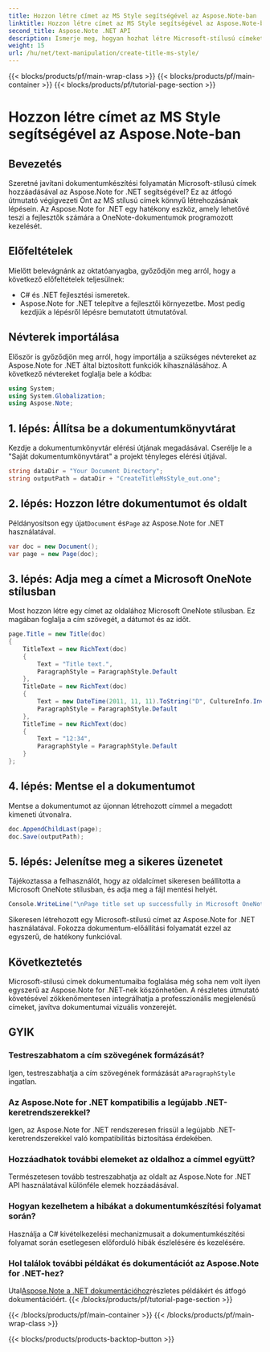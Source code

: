 ```yaml
---
title: Hozzon létre címet az MS Style segítségével az Aspose.Note-ban
linktitle: Hozzon létre címet az MS Style segítségével az Aspose.Note-ban
second_title: Aspose.Note .NET API
description: Ismerje meg, hogyan hozhat létre Microsoft-stílusú címeket az Aspose.Note for .NET alkalmazásban. Emelje fel dokumentumbemutatóját ezzel a könnyen követhető oktatóanyaggal.
weight: 15
url: /hu/net/text-manipulation/create-title-ms-style/
---
```


{{< blocks/products/pf/main-wrap-class >}}
{{< blocks/products/pf/main-container >}}
{{< blocks/products/pf/tutorial-page-section >}}

# Hozzon létre címet az MS Style segítségével az Aspose.Note-ban

## Bevezetés
Szeretné javítani dokumentumkészítési folyamatán Microsoft-stílusú címek hozzáadásával az Aspose.Note for .NET segítségével? Ez az átfogó útmutató végigvezeti Önt az MS stílusú címek könnyű létrehozásának lépésein. Az Aspose.Note for .NET egy hatékony eszköz, amely lehetővé teszi a fejlesztők számára a OneNote-dokumentumok programozott kezelését.
## Előfeltételek
Mielőtt belevágnánk az oktatóanyagba, győződjön meg arról, hogy a következő előfeltételek teljesülnek:
- C# és .NET fejlesztési ismeretek.
- Aspose.Note for .NET telepítve a fejlesztői környezetbe.
Most pedig kezdjük a lépésről lépésre bemutatott útmutatóval.
## Névterek importálása
Először is győződjön meg arról, hogy importálja a szükséges névtereket az Aspose.Note for .NET által biztosított funkciók kihasználásához. A következő névtereket foglalja bele a kódba:
```csharp
using System;
using System.Globalization;
using Aspose.Note;
```
## 1. lépés: Állítsa be a dokumentumkönyvtárat
Kezdje a dokumentumkönyvtár elérési útjának megadásával. Cserélje le a "Saját dokumentumkönyvtárat" a projekt tényleges elérési útjával.
```csharp
string dataDir = "Your Document Directory";
string outputPath = dataDir + "CreateTitleMsStyle_out.one";
```
## 2. lépés: Hozzon létre dokumentumot és oldalt
 Példányosítson egy újat`Document` és`Page` az Aspose.Note for .NET használatával.
```csharp
var doc = new Document();
var page = new Page(doc);
```
## 3. lépés: Adja meg a címet a Microsoft OneNote stílusban
Most hozzon létre egy címet az oldalához Microsoft OneNote stílusban. Ez magában foglalja a cím szövegét, a dátumot és az időt.
```csharp
page.Title = new Title(doc)
{
    TitleText = new RichText(doc)
    {
        Text = "Title text.",
        ParagraphStyle = ParagraphStyle.Default
    },
    TitleDate = new RichText(doc)
    {
        Text = new DateTime(2011, 11, 11).ToString("D", CultureInfo.InvariantCulture),
        ParagraphStyle = ParagraphStyle.Default
    },
    TitleTime = new RichText(doc)
    {
        Text = "12:34",
        ParagraphStyle = ParagraphStyle.Default
    }
};
```
## 4. lépés: Mentse el a dokumentumot
Mentse a dokumentumot az újonnan létrehozott címmel a megadott kimeneti útvonalra.
```csharp
doc.AppendChildLast(page);
doc.Save(outputPath);
```
## 5. lépés: Jelenítse meg a sikeres üzenetet
Tájékoztassa a felhasználót, hogy az oldalcímet sikeresen beállította a Microsoft OneNote stílusban, és adja meg a fájl mentési helyét.
```csharp
Console.WriteLine("\nPage title set up successfully in Microsoft OneNote style.\nFile saved at " + outputPath);
```
Sikeresen létrehozott egy Microsoft-stílusú címet az Aspose.Note for .NET használatával. Fokozza dokumentum-előállítási folyamatát ezzel az egyszerű, de hatékony funkcióval.
## Következtetés
Microsoft-stílusú címek dokumentumaiba foglalása még soha nem volt ilyen egyszerű az Aspose.Note for .NET-nek köszönhetően. A részletes útmutató követésével zökkenőmentesen integrálhatja a professzionális megjelenésű címeket, javítva dokumentumai vizuális vonzerejét.
## GYIK
### Testreszabhatom a cím szövegének formázását?
 Igen, testreszabhatja a cím szövegének formázását a`ParagraphStyle` ingatlan.
### Az Aspose.Note for .NET kompatibilis a legújabb .NET-keretrendszerekkel?
Igen, az Aspose.Note for .NET rendszeresen frissül a legújabb .NET-keretrendszerekkel való kompatibilitás biztosítása érdekében.
### Hozzáadhatok további elemeket az oldalhoz a címmel együtt?
Természetesen tovább testreszabhatja az oldalt az Aspose.Note for .NET API használatával különféle elemek hozzáadásával.
### Hogyan kezelhetem a hibákat a dokumentumkészítési folyamat során?
Használja a C# kivételkezelési mechanizmusait a dokumentumkészítési folyamat során esetlegesen előforduló hibák észlelésére és kezelésére.
### Hol találok további példákat és dokumentációt az Aspose.Note for .NET-hez?
 Utal[Aspose.Note a .NET dokumentációhoz](https://reference.aspose.com/note/net/)részletes példákért és átfogó dokumentációért.
{{< /blocks/products/pf/tutorial-page-section >}}

{{< /blocks/products/pf/main-container >}}
{{< /blocks/products/pf/main-wrap-class >}}

{{< blocks/products/products-backtop-button >}}
